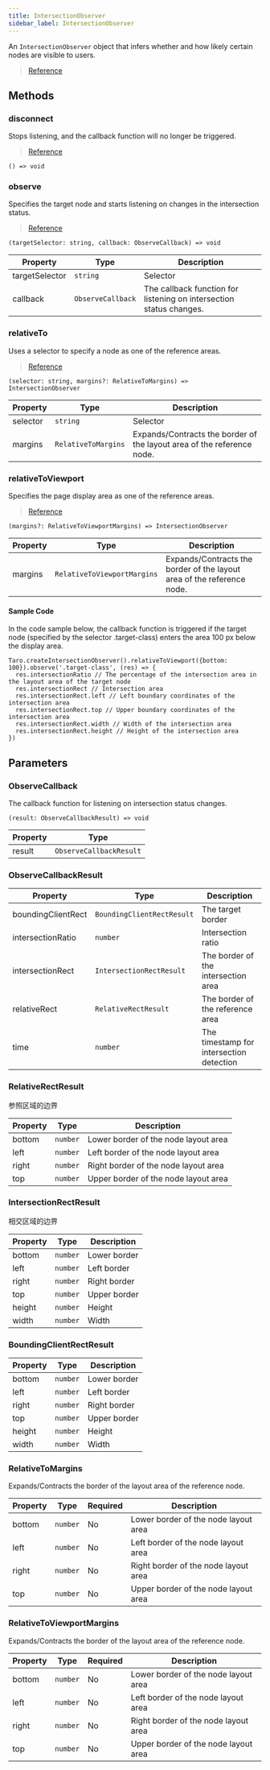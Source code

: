 ```yaml
---
title: IntersectionObserver
sidebar_label: IntersectionObserver
---
```


An `IntersectionObserver` object that infers whether and how likely certain nodes are visible to users.

> [Reference](https://developers.weixin.qq.com/miniprogram/en/dev/api/wxml/IntersectionObserver.html)

## Methods

### disconnect

Stops listening, and the callback function will no longer be triggered.

> [Reference](https://developers.weixin.qq.com/miniprogram/en/dev/api/wxml/IntersectionObserver.disconnect.html)

```tsx
() => void
```

### observe

Specifies the target node and starts listening on changes in the intersection status.

> [Reference](https://developers.weixin.qq.com/miniprogram/en/dev/api/wxml/IntersectionObserver.observe.html)

```tsx
(targetSelector: string, callback: ObserveCallback) => void
```

<table>
  <thead>
    <tr>
      <th>Property</th>
      <th>Type</th>
      <th>Description</th>
    </tr>
  </thead>
  <tbody>
    <tr>
      <td>targetSelector</td>
      <td><code>string</code></td>
      <td>Selector</td>
    </tr>
    <tr>
      <td>callback</td>
      <td><code>ObserveCallback</code></td>
      <td>The callback function for listening on intersection status changes.</td>
    </tr>
  </tbody>
</table>

### relativeTo

Uses a selector to specify a node as one of the reference areas.

> [Reference](https://developers.weixin.qq.com/miniprogram/en/dev/api/wxml/IntersectionObserver.relativeTo.html)

```tsx
(selector: string, margins?: RelativeToMargins) => IntersectionObserver
```

<table>
  <thead>
    <tr>
      <th>Property</th>
      <th>Type</th>
      <th>Description</th>
    </tr>
  </thead>
  <tbody>
    <tr>
      <td>selector</td>
      <td><code>string</code></td>
      <td>Selector</td>
    </tr>
    <tr>
      <td>margins</td>
      <td><code>RelativeToMargins</code></td>
      <td>Expands/Contracts the border of the layout area of the reference node.</td>
    </tr>
  </tbody>
</table>

### relativeToViewport

Specifies the page display area as one of the reference areas.

> [Reference](https://developers.weixin.qq.com/miniprogram/en/dev/api/wxml/IntersectionObserver.relativeToViewport.html)

```tsx
(margins?: RelativeToViewportMargins) => IntersectionObserver
```

<table>
  <thead>
    <tr>
      <th>Property</th>
      <th>Type</th>
      <th>Description</th>
    </tr>
  </thead>
  <tbody>
    <tr>
      <td>margins</td>
      <td><code>RelativeToViewportMargins</code></td>
      <td>Expands/Contracts the border of the layout area of the reference node.</td>
    </tr>
  </tbody>
</table>

#### Sample Code

In the code sample below, the callback function is triggered if the target node (specified by the selector .target-class) enters the area 100 px below the display area.

```tsx
Taro.createIntersectionObserver().relativeToViewport({bottom: 100}).observe('.target-class', (res) => {
  res.intersectionRatio // The percentage of the intersection area in the layout area of the target node
  res.intersectionRect // Intersection area
  res.intersectionRect.left // Left boundary coordinates of the intersection area
  res.intersectionRect.top // Upper boundary coordinates of the intersection area
  res.intersectionRect.width // Width of the intersection area
  res.intersectionRect.height // Height of the intersection area
})
```

## Parameters

### ObserveCallback

The callback function for listening on intersection status changes.

```tsx
(result: ObserveCallbackResult) => void
```

<table>
  <thead>
    <tr>
      <th>Property</th>
      <th>Type</th>
    </tr>
  </thead>
  <tbody>
    <tr>
      <td>result</td>
      <td><code>ObserveCallbackResult</code></td>
    </tr>
  </tbody>
</table>

### ObserveCallbackResult

<table>
  <thead>
    <tr>
      <th>Property</th>
      <th>Type</th>
      <th>Description</th>
    </tr>
  </thead>
  <tbody>
    <tr>
      <td>boundingClientRect</td>
      <td><code>BoundingClientRectResult</code></td>
      <td>The target border</td>
    </tr>
    <tr>
      <td>intersectionRatio</td>
      <td><code>number</code></td>
      <td>Intersection ratio</td>
    </tr>
    <tr>
      <td>intersectionRect</td>
      <td><code>IntersectionRectResult</code></td>
      <td>The border of the intersection area</td>
    </tr>
    <tr>
      <td>relativeRect</td>
      <td><code>RelativeRectResult</code></td>
      <td>The border of the reference area</td>
    </tr>
    <tr>
      <td>time</td>
      <td><code>number</code></td>
      <td>The timestamp for intersection detection</td>
    </tr>
  </tbody>
</table>

### RelativeRectResult

参照区域的边界

<table>
  <thead>
    <tr>
      <th>Property</th>
      <th>Type</th>
      <th>Description</th>
    </tr>
  </thead>
  <tbody>
    <tr>
      <td>bottom</td>
      <td><code>number</code></td>
      <td>Lower border of the node layout area</td>
    </tr>
    <tr>
      <td>left</td>
      <td><code>number</code></td>
      <td>Left border of the node layout area</td>
    </tr>
    <tr>
      <td>right</td>
      <td><code>number</code></td>
      <td>Right border of the node layout area</td>
    </tr>
    <tr>
      <td>top</td>
      <td><code>number</code></td>
      <td>Upper border of the node layout area</td>
    </tr>
  </tbody>
</table>

### IntersectionRectResult

相交区域的边界

<table>
  <thead>
    <tr>
      <th>Property</th>
      <th>Type</th>
      <th>Description</th>
    </tr>
  </thead>
  <tbody>
    <tr>
      <td>bottom</td>
      <td><code>number</code></td>
      <td>Lower border</td>
    </tr>
    <tr>
      <td>left</td>
      <td><code>number</code></td>
      <td>Left border</td>
    </tr>
    <tr>
      <td>right</td>
      <td><code>number</code></td>
      <td>Right border</td>
    </tr>
    <tr>
      <td>top</td>
      <td><code>number</code></td>
      <td>Upper border</td>
    </tr>
    <tr>
      <td>height</td>
      <td><code>number</code></td>
      <td>Height</td>
    </tr>
    <tr>
      <td>width</td>
      <td><code>number</code></td>
      <td>Width</td>
    </tr>
  </tbody>
</table>

### BoundingClientRectResult

<table>
  <thead>
    <tr>
      <th>Property</th>
      <th>Type</th>
      <th>Description</th>
    </tr>
  </thead>
  <tbody>
    <tr>
      <td>bottom</td>
      <td><code>number</code></td>
      <td>Lower border</td>
    </tr>
    <tr>
      <td>left</td>
      <td><code>number</code></td>
      <td>Left border</td>
    </tr>
    <tr>
      <td>right</td>
      <td><code>number</code></td>
      <td>Right border</td>
    </tr>
    <tr>
      <td>top</td>
      <td><code>number</code></td>
      <td>Upper border</td>
    </tr>
    <tr>
      <td>height</td>
      <td><code>number</code></td>
      <td>Height</td>
    </tr>
    <tr>
      <td>width</td>
      <td><code>number</code></td>
      <td>Width</td>
    </tr>
  </tbody>
</table>

### RelativeToMargins

Expands/Contracts the border of the layout area of the reference node.

<table>
  <thead>
    <tr>
      <th>Property</th>
      <th>Type</th>
      <th style={{ textAlign: "center"}}>Required</th>
      <th>Description</th>
    </tr>
  </thead>
  <tbody>
    <tr>
      <td>bottom</td>
      <td><code>number</code></td>
      <td style={{ textAlign: "center"}}>No</td>
      <td>Lower border of the node layout area</td>
    </tr>
    <tr>
      <td>left</td>
      <td><code>number</code></td>
      <td style={{ textAlign: "center"}}>No</td>
      <td>Left border of the node layout area</td>
    </tr>
    <tr>
      <td>right</td>
      <td><code>number</code></td>
      <td style={{ textAlign: "center"}}>No</td>
      <td>Right border of the node layout area</td>
    </tr>
    <tr>
      <td>top</td>
      <td><code>number</code></td>
      <td style={{ textAlign: "center"}}>No</td>
      <td>Upper border of the node layout area</td>
    </tr>
  </tbody>
</table>

### RelativeToViewportMargins

Expands/Contracts the border of the layout area of the reference node.

<table>
  <thead>
    <tr>
      <th>Property</th>
      <th>Type</th>
      <th style={{ textAlign: "center"}}>Required</th>
      <th>Description</th>
    </tr>
  </thead>
  <tbody>
    <tr>
      <td>bottom</td>
      <td><code>number</code></td>
      <td style={{ textAlign: "center"}}>No</td>
      <td>Lower border of the node layout area</td>
    </tr>
    <tr>
      <td>left</td>
      <td><code>number</code></td>
      <td style={{ textAlign: "center"}}>No</td>
      <td>Left border of the node layout area</td>
    </tr>
    <tr>
      <td>right</td>
      <td><code>number</code></td>
      <td style={{ textAlign: "center"}}>No</td>
      <td>Right border of the node layout area</td>
    </tr>
    <tr>
      <td>top</td>
      <td><code>number</code></td>
      <td style={{ textAlign: "center"}}>No</td>
      <td>Upper border of the node layout area</td>
    </tr>
  </tbody>
</table>
